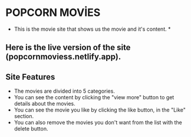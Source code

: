 # POPCORN MOVİES
* This is the movie site that shows us the movie and it's content. *
## Here is the live version of the site (popcornmoviess.netlify.app).
## Site Features
- The movies are divided into 5 categories.
- You can see the content by clicking the "view more" button to get details about the movies.
- You can see the movie you like by clicking the like button, in the "Like" section.
- You can also remove the movies you don't want from the list with the delete button.
